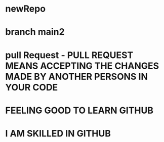 # newRepo
# branch main2
# pull Request - PULL REQUEST MEANS ACCEPTING THE CHANGES MADE BY ANOTHER PERSONS IN YOUR CODE
# FEELING GOOD TO LEARN GITHUB
# I AM SKILLED IN GITHUB
